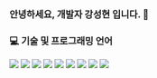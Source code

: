 ### 안녕하세요, 개발자 강성현 입니다. 👋

### 💻 기술 및 프로그래밍 언어
![](https://img.shields.io/badge/Language-C-blue)
![](https://img.shields.io/badge/Language-C++-blue)
![](https://img.shields.io/badge/Language-C%23-blue)
![](https://img.shields.io/badge/Language-Python-blue)
![](https://img.shields.io/badge/Markup-HTML-orange)
![](https://img.shields.io/badge/Styles-CSS-orange)
![](https://img.shields.io/badge/Tools-Git-brightgreen)
![](https://img.shields.io/badge/Game%20Engine-Unity-lightgrey)
![](https://img.shields.io/badge/Game%20Engine-Unreal%20Engine-lightgrey)

<!--
**SeongHyunKang/SeongHyunKang** is a ✨ _special_ ✨ repository because its `README.md` (this file) appears on your GitHub profile.

Here are some ideas to get you started:

- 🔭 I’m currently working on ...
- 🌱 I’m currently learning ...
- 👯 I’m looking to collaborate on ...
- 🤔 I’m looking for help with ...
- 💬 Ask me about ...
- 📫 How to reach me: ...
- 😄 Pronouns: ...
- ⚡ Fun fact: ...
-->
